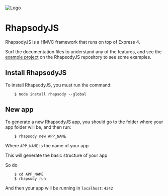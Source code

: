 ![Logo](https://cloud.githubusercontent.com/assets/4325587/2675412/53a4b692-c118-11e3-8147-2f7d99355ae5.png)

# RhapsodyJS

RhapsodyJS is a HMVC framework that runs on top of Express 4.

Surf the documentation files to understand any of the features, and see the [example project](https://github.com/rhapsodyjs/RhapsodyJS/tree/master/test/testProject/app) on the RhapsodyJS repository to see some examples.

## Install RhapsodyJS

To install RhapsodyJS, you must run the command:

```
    $ node install rhapsody --global 
```

## New app

To generate a new RhapsodyJS app, you should go to the folder where your app folder will be, and then run:

```
    $ rhapsody new APP_NAME
```

Where `APP_NAME` is the name of your app

This will generate the basic structure of your app

So do

```
    $ cd APP_NAME
    $ rhapsody run
```

And then your app will be running in `localhost:4242`